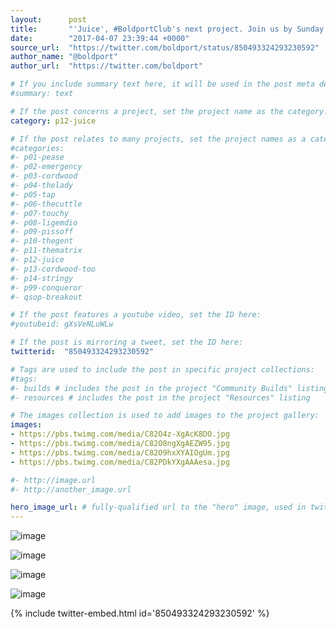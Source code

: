 ```yaml
---
layout:      post
title:       "'Juice', #BoldportClub's next project. Join us by Sunday to get it!"
date:        "2017-04-07 23:39:44 +0000"
source_url:  "https://twitter.com/boldport/status/850493324293230592"
author_name: "@boldport"
author_url:  "https://twitter.com/boldport"

# If you include summary text here, it will be used in the post meta description instead of an excerpt from the post body
#summary: text

# If the post concerns a project, set the project name as the category:
category: p12-juice

# If the post relates to many projects, set the project names as a categories array:
#categories:
#- p01-pease
#- p02-emergency
#- p03-cordwood
#- p04-thelady
#- p05-tap
#- p06-thecuttle
#- p07-touchy
#- p08-ligemdio
#- p09-pissoff
#- p10-thegent
#- p11-thematrix
#- p12-juice
#- p13-cordwood-too
#- p14-stringy
#- p99-conqueror
#- qsop-breakout

# If the post features a youtube video, set the ID here:
#youtubeid: gXsVeNLuWLw

# If the post is mirroring a tweet, set the ID here:
twitterid:  "850493324293230592"

# Tags are used to include the post in specific project collections:
#tags:
#- builds # includes the post in the project "Community Builds" listing
#- resources # includes the post in the project "Resources" listing

# The images collection is used to add images to the project gallery:
images:
- https://pbs.twimg.com/media/C82O4z-XgAcK8DO.jpg
- https://pbs.twimg.com/media/C82O8ngXgAEZW95.jpg
- https://pbs.twimg.com/media/C82O9hxXYAIOgUm.jpg
- https://pbs.twimg.com/media/C82PDkYXgAAAesa.jpg

#- http://image.url
#- http://another_image.url

hero_image_url: # fully-qualified url to the "hero" image, used in twitter cards for example
---
```


![image](https://pbs.twimg.com/media/C82O4z-XgAcK8DO.jpg)

![image](https://pbs.twimg.com/media/C82O8ngXgAEZW95.jpg)

![image](https://pbs.twimg.com/media/C82O9hxXYAIOgUm.jpg)

![image](https://pbs.twimg.com/media/C82PDkYXgAAAesa.jpg)

{% include twitter-embed.html id='850493324293230592' %}


